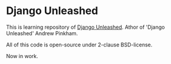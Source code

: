 # Django Unleashed

This is learning repository of [Django Unleashed](https://Django-Unleashed.com).
Athor of 'Django Unleashed' Andrew Pinkham. 

All of this code is open-source under 2-clause BSD-license.

Now in work.